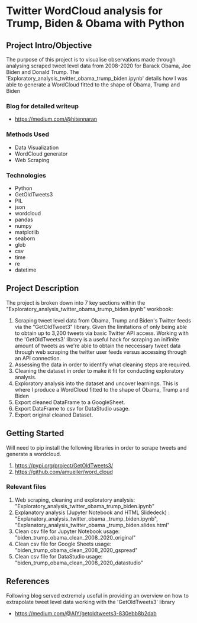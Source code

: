# Twitter WordCloud analysis for Trump, Biden & Obama with Python

## Project Intro/Objective
The purpose of this project is to visualise observations made through analysing scraped tweet level data from 2008-2020 for Barack Obama, Joe Biden and Donald Trump.
The 'Exploratory_analysis_twitter_obama_trump_biden.ipynb' details how I was able to generate a WordCloud fitted to the shape of Obama, Trump and Biden

### Blog for detailed writeup
* https://medium.com/@hitennaran

### Methods Used
* Data Visualization
* WordCloud generator
* Web Scraping

### Technologies 
* Python
* GetOldTweets3
* PIL
* json
* wordcloud
* pandas
* numpy
* matplotlib
* seaborn
* glob
* csv
* time
* re
* datetime


## Project Description

The project is broken down into 7 key sections within the "Exploratory_analysis_twitter_obama_trump_biden.ipynb" workbook:

1. Scraping tweet level data from Obama, Trump and Biden's Twitter feeds via the "GetOldTweet3" library. Given the limitations of only being able to obtain up to 3,200 tweets via basic Twitter API access. Working with the 'GetOldTweets3' library is a useful hack for scraping an inifinite amount of tweets as we're able to obtain the neccessary tweet data through web scraping the twitter user feeds versus accessing through an API connection.
2. Assessing the data in order to identify what cleaning steps are required.
3. Cleaning the dataset in order to make it fit for conducting exploratory analysis.
4. Exploratory analysis into the dataset and uncover learnings. This is where I produce a WordCloud fitted to the shape of Obama, Trump and Biden
5. Export cleaned DataFrame to a GoogleSheet.
6. Export DataFrame to csv for DataStudio usage.
7. Export original cleaned Dataset.

## Getting Started

Will need to pip install the following libraries in order to scrape tweets and generate a wordcloud.

1. https://pypi.org/project/GetOldTweets3/
2. https://github.com/amueller/word_cloud

### Relevant files

1. Web scraping, cleaning and exploratory analysis: "Exploratory_analysis_twitter_obama_trump_biden.ipynb"
2. Explanatory analysis (Jupyter Notebook and HTML Slidedeck) : "Explanatory_analysis_twitter_obama _trump_biden.ipynb", "Explanatory_analysis_twitter_obama _trump_biden.slides.html"
3. Clean csv file for Jupyter Notebook usage: "biden_trump_obama_clean_2008_2020_original"
4. Clean csv file for Google Sheets usage: "biden_trump_obama_clean_2008_2020_gspread"
5. Clean csv file for DataStudio usage: "biden_trump_obama_clean_2008_2020_datastudio"

## References

Following blog served extremely useful in providing an overview on how to extrapolate tweet level data working with the 'GetOldTweets3' library

* https://medium.com/@AIY/getoldtweets3-830ebb8b2dab

